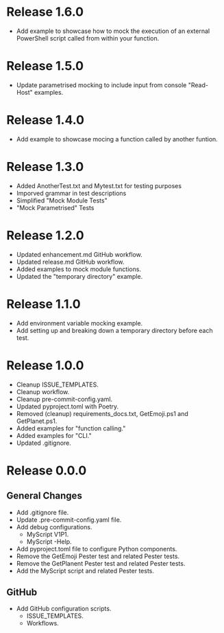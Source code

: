 # Release 1.6.0

- Add example to showcase how to mock the execution of an external PowerShell script called from within your function.

# Release 1.5.0

- Update parametrised mocking to include input from console "Read-Host" examples.

# Release 1.4.0

- Add example to showcase mocing a function called by another funtion.

# Release 1.3.0

- Added AnotherTest.txt and Mytest.txt for testing purposes
- Imporved grammar in test descriptions
- Simplified "Mock Module Tests"
- "Mock Parametrised" Tests

# Release 1.2.0

- Updated enhancement.md GitHub workflow.
- Updated release.md GitHub workflow.
- Added examples to mock module functions.
- Updated the "temporary directory" example.

# Release 1.1.0

- Add environment variable mocking example.
- Add setting up and breaking down a temporary directory before each test.

# Release 1.0.0

- Cleanup ISSUE_TEMPLATES.
- Cleanup workflow.
- Cleanup pre-commit-config.yaml.
- Updated pyproject.toml with Poetry.
- Removed (cleanup) requirements_docs.txt, GetEmoji.ps1 and GetPlanet.ps1.
- Added examples for "function calling."
- Added examples for "CLI."
- Updated .gitignore.

# Release 0.0.0

## General Changes

- Add .gitignore file.
- Update .pre-commit-config.yaml file.
- Add debug configurations.
  - MyScript V1P1.
  - MyScript -Help.
- Add pyproject.toml file to configure Python components.
- Remove the GetEmoji Pester test and related Pester tests.
- Remove the GetPlanent Pester test and related Pester tests.
- Add the MyScript script and related Pester tests.

## GitHub

- Add GitHub configuration scripts.
  - ISSUE_TEMPLATES.
  - Workflows.
